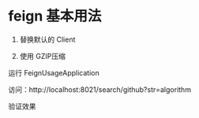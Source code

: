 # feign 基本用法

1. 替换默认的 Client

2. 使用 GZIP压缩

运行 FeignUsageApplication

访问：http://localhost:8021/search/github?str=algorithm

验证效果